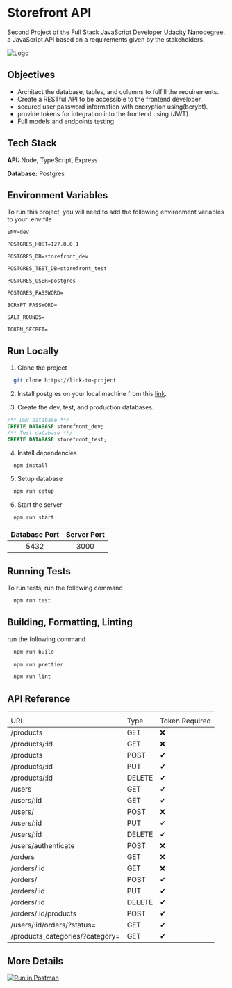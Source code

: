 
# Storefront API

Second Project of the Full Stack JavaScript Developer Udacity Nanodegree. a JavaScript API based on a requirements given by the stakeholders.

![Logo](https://video.udacity-data.com/topher/2021/March/605b8d97_noun-store-front-3800639/noun-store-front-3800639.png)


## Objectives

- Architect the database, tables, and columns to fulfill the requirements.
- Create a RESTful API to be accessible to the frontend developer.
- secured user password information with encryption using(bcrybt).
- provide tokens for integration into the frontend using (JWT).
- Full models and endpoints testing



## Tech Stack

**API:** Node, TypeScript, Express

**Database:** Postgres


## Environment Variables

To run this project, you will need to add the following environment variables to your .env file

`ENV=dev`

`POSTGRES_HOST=127.0.0.1`

`POSTGRES_DB=storefront_dev`

`POSTGRES_TEST_DB=storefront_test`

`POSTGRES_USER=postgres`

`POSTGRES_PASSWORD=`

`BCRYPT_PASSWORD=`

`SALT_ROUNDS=`

`TOKEN_SECRET=`


## Run Locally

1. Clone the project

```bash
  git clone https://link-to-project
```

2. Install postgres on your local machine from this [link](https://www.postgresql.org/download/).

3. Create the dev, test, and production databases.

```sql
/** DEV database **/
CREATE DATABASE storefront_dev;
/** Test database **/
CREATE DATABASE storefront_test;
```

4. Install dependencies

```bash
  npm install
```

5. Setup database

```bash
  npm run setup
```

6. Start the server

```bash
  npm run start
```

| **Database Port** | **Server Port** | 
|      :----:       |      :----:     |     
|       5432        |       3000      |     

## Running Tests

To run tests, run the following command

```bash
  npm run test
```

## Building, Formatting, Linting

run the following command

```bash
  npm run build
```
```bash
  npm run prettier
```
```bash
  npm run lint
```
## API Reference


<table>
    <th>
        <tr>
            <td>URL</td>
            <td>Type</td>
            <td>Token Required</td>
        </tr>
    </th>
    <tbody>
        <tr>
            <td>/products</td>
            <td>GET</td>
            <td>❌</td>
        </tr>
        <tr>
            <td>/products/:id</td>
            <td>GET</td>
            <td>❌</td>
        </tr>
        <tr>
            <td>/products</td>
            <td>POST</td>
            <td>✔</td>
        </tr>
        <tr>
            <td>/products/:id</td>
            <td>PUT</td>
            <td>✔</td>
        </tr>
        <tr>
            <td>/products/:id</td>
            <td>DELETE</td>
            <td>✔</td>
        </tr>
        <tr>
            <td>/users</td>
            <td>GET</td>
            <td>✔</td>
        </tr>
        <tr>
            <td>/users/:id</td>
            <td>GET</td>
            <td>✔</td>
        </tr>
        <tr>
            <td>/users/</td>
            <td>POST</td>
            <td>❌</td>
        </tr>
        <tr>
            <td>/users/:id</td>
            <td>PUT</td>
            <td>✔</td>
        </tr>
        <tr>
            <td>/users/:id</td>
            <td>DELETE</td>
            <td>✔</td>
        </tr>
        <tr>
            <td>/users/authenticate</td>
            <td>POST</td>
            <td>❌</td>
        </tr>
        <tr>
            <td>/orders</td>
            <td>GET</td>
            <td>❌</td>
        </tr>
        <tr>
            <td>/orders/:id</td>
            <td>GET</td>
            <td>❌</td>
        </tr>
        <tr>
            <td>/orders/</td>
            <td>POST</td>
            <td>✔</td>
        </tr>
        <tr>
            <td>/orders/:id</td>
            <td>PUT</td>
            <td>✔</td>
        </tr>
        <tr>
            <td>/orders/:id</td>
            <td>DELETE</td>
            <td>✔</td>
        </tr>
        <tr>
            <td>/orders/:id/products</td>
            <td>POST</td>
            <td>✔</td>
        </tr>
        <tr>
            <td>/users/:id/orders/?status=</td>
            <td>GET</td>
            <td>✔</td>
        </tr>
        <tr>
            <td>/products_categories/?category=</td>
            <td>GET</td>
            <td>✔</td>
        </tr>
    <tbody>
</table>

## More Details
[![Run in Postman](https://run.pstmn.io/button.svg)](https://app.getpostman.com/run-collection/15238048-e7e3f633-ff3f-4956-99c2-e444074eaf12?action=collection%2Ffork&collection-url=entityId%3D15238048-e7e3f633-ff3f-4956-99c2-e444074eaf12%26entityType%3Dcollection%26workspaceId%3D844af399-d4cf-44a2-a6b8-948606914d66)
